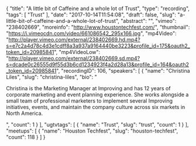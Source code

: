 {
  "title": "A little bit of Caffeine and a whole lot of Trust",
  "type": "recording",
  "tags": [
    "Trust"
  ],
  "date": "2017-10-14T11:54:08",
  "draft": false,
  "slug": "a-little-bit-of-caffeine-and-a-whole-lot-of-trust",
  "abstract": "",
  "vimeo": "238402669",
  "moreinfo": "http://www.houstontechfest.com/",
  "thumbnail": "https://i.vimeocdn.com/video/661086542_295x166.jpg",
  "mp4Video": "http://player.vimeo.com/external/238402669.hd.mp4?s=e7c2a4d78c4d3e1cdff8a3a937a9164440be3223&profile_id=175&oauth2_token_id=20985841",
  "mp4VideoLow": "http://player.vimeo.com/external/238402669.sd.mp4?s=dcade0c26555d9f55d3b6cd1234923f4a2d28a13&profile_id=164&oauth2_token_id=20985841",
  "recordingID": 106,
  "speakers": [
    {
      "name": "Christina Liles",
      "slug": "christina-liles",
      "bio": "<p>Christina is the Marketing Manager at Improving and has 12 years of corporate marketing and event planning experience. She works alongside a small team of professional marketers to implement several Improving initiatives, events, and maintain the company culture across six markets in North America.</p>",
      "count": 1
    }
  ],
  "ugtvtags": [
    {
      "name": "Trust",
      "slug": "trust",
      "count": 1
    }
  ],
  "meetups": [
    {
      "name": "Houston Techfest",
      "slug": "houston-techfest",
      "count": 118
    }
  ]
}